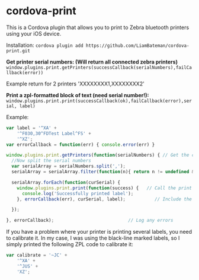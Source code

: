 # cordova-print

This is a Cordova plugin that allows you to print to Zebra bluetooth printers using your iOS device.

Installation:
`cordova plugin add https://github.com/LiamBateman/cordova-print.git`

**Get printer serial numbers: (Will return all connected zebra printers)**  
`window.plugins.print.getPrinters(successCallback(serialNumbers),failCallback(error))`  

Example return for 2 printers 'XXXXXXXX1,XXXXXXXX2'

**Print a zpl-formatted block of text (need serial number!):**
`window.plugins.print.print(successCallback(ok),failCallback(error),serial, label)`

Example:

```JavaScript
var label = '^XA' +
    '^F030,30^FDTest Label^FS' +
    '^XZ';
var errorCallback = function(err) { console.error(err) }

window.plugins.print.getPrinters(function(serialNumbers) { // Get the connect printer serial numbers
  //Now split the serial numbers
  var serialArray = serialNumbers.split(',');
  serialArray = serialArray.filter(function(n){ return n != undefined && n != '' });

  serialArray.forEach(function(curSerial) {
    window.plugins.print.print(function(success) {   // Call the print method
      console.log('Successfully printed label');
    }, errorCallback(err), curSerial, label);           // Include the serial number and your ZPL format label

  });

}, errorCallback);                            // Log any errors


```

If you have a problem where your printer is printing several labels, you need to calibrate it. In my case, I was using the black-line marked labels, so I simply printed the following ZPL code to calibrate it:

```JavaScript
var calibrate = '~JC' +
    '^XA' +
    '^JUS' +
    'XZ';
```
